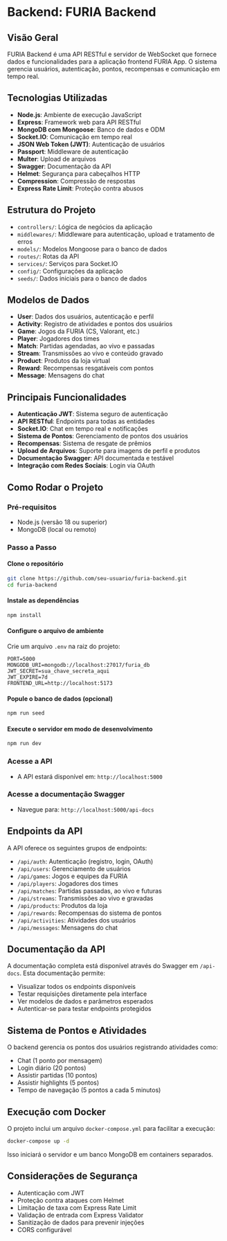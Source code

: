# Backend: FURIA Backend

## Visão Geral
FURIA Backend é uma API RESTful e servidor de WebSocket que fornece dados e funcionalidades para a aplicação frontend FURIA App. O sistema gerencia usuários, autenticação, pontos, recompensas e comunicação em tempo real.

## Tecnologias Utilizadas
- **Node.js**: Ambiente de execução JavaScript
- **Express**: Framework web para API RESTful
- **MongoDB com Mongoose**: Banco de dados e ODM
- **Socket.IO**: Comunicação em tempo real
- **JSON Web Token (JWT)**: Autenticação de usuários
- **Passport**: Middleware de autenticação
- **Multer**: Upload de arquivos
- **Swagger**: Documentação da API
- **Helmet**: Segurança para cabeçalhos HTTP
- **Compression**: Compressão de respostas
- **Express Rate Limit**: Proteção contra abusos

## Estrutura do Projeto
- `controllers/`: Lógica de negócios da aplicação
- `middlewares/`: Middleware para autenticação, upload e tratamento de erros
- `models/`: Modelos Mongoose para o banco de dados
- `routes/`: Rotas da API
- `services/`: Serviços para Socket.IO
- `config/`: Configurações da aplicação
- `seeds/`: Dados iniciais para o banco de dados

## Modelos de Dados
- **User**: Dados dos usuários, autenticação e perfil
- **Activity**: Registro de atividades e pontos dos usuários
- **Game**: Jogos da FURIA (CS, Valorant, etc.)
- **Player**: Jogadores dos times
- **Match**: Partidas agendadas, ao vivo e passadas
- **Stream**: Transmissões ao vivo e conteúdo gravado
- **Product**: Produtos da loja virtual
- **Reward**: Recompensas resgatáveis com pontos
- **Message**: Mensagens do chat

## Principais Funcionalidades
- **Autenticação JWT**: Sistema seguro de autenticação
- **API RESTful**: Endpoints para todas as entidades
- **Socket.IO**: Chat em tempo real e notificações
- **Sistema de Pontos**: Gerenciamento de pontos dos usuários
- **Recompensas**: Sistema de resgate de prêmios
- **Upload de Arquivos**: Suporte para imagens de perfil e produtos
- **Documentação Swagger**: API documentada e testável
- **Integração com Redes Sociais**: Login via OAuth

## Como Rodar o Projeto

### Pré-requisitos
- Node.js (versão 18 ou superior)
- MongoDB (local ou remoto)

### Passo a Passo

#### Clone o repositório
```bash
git clone https://github.com/seu-usuario/furia-backend.git
cd furia-backend
```

#### Instale as dependências
```bash
npm install
```

#### Configure o arquivo de ambiente
Crie um arquivo `.env` na raiz do projeto:
```
PORT=5000
MONGODB_URI=mongodb://localhost:27017/furia_db
JWT_SECRET=sua_chave_secreta_aqui
JWT_EXPIRE=7d
FRONTEND_URL=http://localhost:5173
```

#### Popule o banco de dados (opcional)
```bash
npm run seed
```

#### Execute o servidor em modo de desenvolvimento
```bash
npm run dev
```

### Acesse a API
- A API estará disponível em: `http://localhost:5000`

### Acesse a documentação Swagger
- Navegue para: `http://localhost:5000/api-docs`

## Endpoints da API
A API oferece os seguintes grupos de endpoints:
- `/api/auth`: Autenticação (registro, login, OAuth)
- `/api/users`: Gerenciamento de usuários
- `/api/games`: Jogos e equipes da FURIA
- `/api/players`: Jogadores dos times
- `/api/matches`: Partidas passadas, ao vivo e futuras
- `/api/streams`: Transmissões ao vivo e gravadas
- `/api/products`: Produtos da loja
- `/api/rewards`: Recompensas do sistema de pontos
- `/api/activities`: Atividades dos usuários
- `/api/messages`: Mensagens do chat

## Documentação da API
A documentação completa está disponível através do Swagger em `/api-docs`. Esta documentação permite:
- Visualizar todos os endpoints disponíveis
- Testar requisições diretamente pela interface
- Ver modelos de dados e parâmetros esperados
- Autenticar-se para testar endpoints protegidos

## Sistema de Pontos e Atividades
O backend gerencia os pontos dos usuários registrando atividades como:
- Chat (1 ponto por mensagem)
- Login diário (20 pontos)
- Assistir partidas (10 pontos)
- Assistir highlights (5 pontos)
- Tempo de navegação (5 pontos a cada 5 minutos)

## Execução com Docker
O projeto inclui um arquivo `docker-compose.yml` para facilitar a execução:
```bash
docker-compose up -d
```
Isso iniciará o servidor e um banco MongoDB em containers separados.

## Considerações de Segurança
- Autenticação com JWT
- Proteção contra ataques com Helmet
- Limitação de taxa com Express Rate Limit
- Validação de entrada com Express Validator
- Sanitização de dados para prevenir injeções
- CORS configurável
